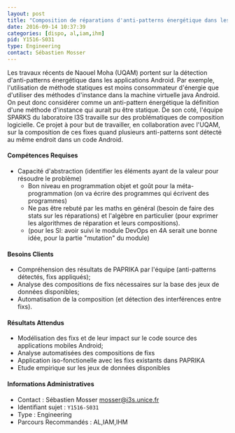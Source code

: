 ```yaml
---
layout: post
title: "Composition de réparations d'anti-patterns énergétique dans les applications mobiles Android"
date: 2016-09-14 10:37:39
categories: [dispo, al,iam,ihm]
pid: Y1516-S031
type: Engineering
contact: Sébastien Mosser
---
```

       
Les travaux récents de Naouel Moha (UQAM) portent sur la détection d'anti-patterns énergétique dans les applications Android. Par exemple, l'utilisation de méthode statiques est moins consommateur d'énergie que d'utiliser des méthodes d'instance dans la machine virtuelle java Android. On peut donc considérer comme un anti-pattern énergétique la définition d'une méthode d'instance qui aurait pu être statique. De son coté, l'équipe SPARKS du laboratoire I3S travaille sur des problématiques de composition logicielle. Ce projet à pour but de travailler, en collaboration avec l'UQAM, sur la composition de ces fixes quand plusieurs anti-patterns sont détecté au même endroit dans un code Android.

#### Compétences Requises
- Capacité d'abstraction (identifier les éléments ayant de la valeur pour résoudre le problème)
  - Bon niveau en programmation objet et goût pour la méta-programmation (on va écrire des programmes qui écrivent des programmes)
  - Ne pas être rebuté par les maths en général (besoin de faire des stats sur les réparations) et l'algèbre en particulier (pour exprimer les algorithmes de réparation et leurs compositions).
  - (pour les SI: avoir suivi le module DevOps en 4A serait une bonne idée, pour la partie "mutation" du module)


#### Besoins Clients
  - Compréhension des résultats de PAPRIKA par l'équipe (anti-patterns détectés, fixs appliqués);
  - Analyse des compositions de fixs nécessaires sur la base des jeux de données disponibles;
  - Automatisation de la composition (et détection des interférences entre fixs).

#### Résultats Attendus
  - Modélisation des fixs et de leur impact sur le code source des applications mobiles Android;
  - Analyse automatisées des compositions de fixs
  - Application iso-fonctionelle avec les fixs existants dans PAPRIKA
  - Etude empirique sur les jeux de données disponibles
     

#### Informations Administratives
  * Contact : Sébastien Mosser <mosser@i3s.unice.fr>
  * Identifiant sujet : `Y1516-S031`
  * Type : Engineering
  * Parcours Recommandés : AL,IAM,IHM
     